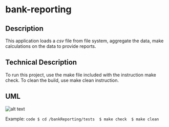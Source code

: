 # bank-reporting
## Description
This application loads a *csv* file from file system,
aggregate the data, make calculations on the data
to provide reports.

## Technical Description
To run this project, use the make file included with the instruction make check.
To clean the build, use make clean instruction.

## UML
![alt text](bamkReportingUML.jpg)

Example:
`code
$ cd /bankReporting/tests 
$ make check 
$ make clean 
`
